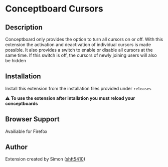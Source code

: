 # Conceptboard Cursors

## Description

Conceptboard only provides the option to turn all cursors on or off. With this extension the activation and deactivation of individual cursors is made possible. It also provides a switch to enable or disable all cursors at the same time. If this switch is off, the cursors of newly joining users will also be hidden

## Installation

Install this extension from the installation files provided under `releases`

:warning: **To use the extension after intallation you must reload your conceptboards**

## Browser Support

Availiable for Firefox

## Author

Extension created by Simon ([shft5410](https://github.com/shft5410))
